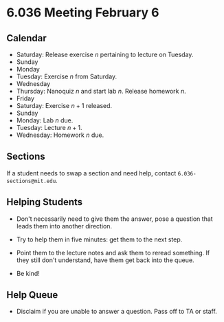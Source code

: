 # 6.036 Meeting February 6

## Calendar

- Saturday: Release exercise $n$ pertaining to lecture on Tuesday. 
- Sunday
- Monday
- Tuesday: Exercise $n$ from Saturday.
- Wednesday
- Thursday: Nanoquiz $n$ and start lab $n$. Release homework $n$.
- Friday
- Saturday: Exercise $n + 1$ released.
- Sunday
- Monday: Lab $n$ due.
- Tuesday: Lecture $n + 1$.
- Wednesday: Homework $n$ due.

## Sections

If a student needs to swap a section and need help, contact
`6.036-sections@mit.edu`.

## Helping Students

- Don't necessarily need to give them the answer, pose a question that leads
them into another direction.

- Try to help them in five minutes: get them to the next step.

- Point them to the lecture notes and ask them to reread something. If they
still don't understand, have them get back into the queue.

- Be kind!

## Help Queue

- Disclaim if you are unable to answer a question. Pass off to TA or staff.
